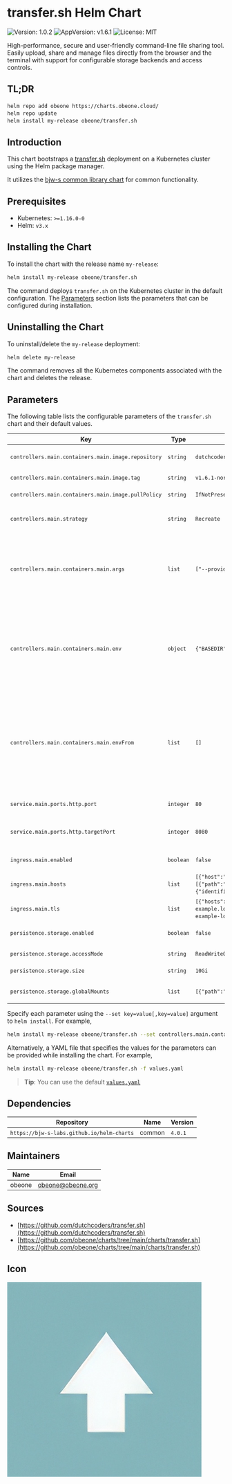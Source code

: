# transfer.sh Helm Chart

![Version: 1.0.2](https://img.shields.io/badge/Version-1.0.2-informational?style=flat-square) ![AppVersion: v1.6.1](https://img.shields.io/badge/AppVersion-v1.6.1-informational?style=flat-square) ![License: MIT](https://img.shields.io/badge/License-MIT-blue.svg?style=flat-square)

High-performance, secure and user-friendly command-line file sharing tool.
Easily upload, share and manage files directly from the browser and the terminal with support for configurable storage backends and access controls.

## TL;DR

```bash
helm repo add obeone https://charts.obeone.cloud/
helm repo update
helm install my-release obeone/transfer.sh
```

## Introduction

This chart bootstraps a [transfer.sh](https://github.com/dutchcoders/transfer.sh) deployment on a Kubernetes cluster using the Helm package manager.

It utilizes the [bjw-s common library chart](https://github.com/bjw-s/helm-charts/tree/main/charts/library/common) for common functionality.

## Prerequisites

*   Kubernetes: `>=1.16.0-0`
*   Helm: `v3.x`

## Installing the Chart

To install the chart with the release name `my-release`:

```bash
helm install my-release obeone/transfer.sh
```

The command deploys `transfer.sh` on the Kubernetes cluster in the default configuration. The [Parameters](#parameters) section lists the parameters that can be configured during installation.

## Uninstalling the Chart

To uninstall/delete the `my-release` deployment:

```bash
helm delete my-release
```

The command removes all the Kubernetes components associated with the chart and deletes the release.

## Parameters

The following table lists the configurable parameters of the `transfer.sh` chart and their default values.

| Key                                                 | Type     | Default                                                                                                                               | Description                                                                                                                                                              |
| --------------------------------------------------- | -------- | ------------------------------------------------------------------------------------------------------------------------------------- | ------------------------------------------------------------------------------------------------------------------------------------------------------------------------ |
| `controllers.main.containers.main.image.repository` | `string` | `dutchcoders/transfer.sh`                                                                                                             | Image repository for transfer.sh.                                                                                                                                        |
| `controllers.main.containers.main.image.tag`        | `string` | `v1.6.1-noroot`                                                                                                                       | Image tag for transfer.sh.                                                                                                                                               |
| `controllers.main.containers.main.image.pullPolicy` | `string` | `IfNotPresent`                                                                                                                        | Image pull policy.                                                                                                                                                       |
| `controllers.main.strategy`                         | `string` | `Recreate`                                                                                                                            | Deployment strategy. Can be `Recreate` or `RollingUpdate`.                                                                                                               |
| `controllers.main.containers.main.args`             | `list`   | `["--provider=local"]`                                                                                                                | Arguments to pass to the transfer.sh container. You can change the provider to `s3`, `gdrive`, etc. See [transfer.sh documentation](https://github.com/dutchcoders/transfer.sh). |
| `controllers.main.containers.main.env`              | `object` | `{"BASEDIR":"/storage"}`                                                                                                              | Environment variables to set in the container. `transfer.sh` supports environment variables to customize its behavior. See [transfer.sh documentation](https://github.com/dutchcoders/transfer.sh). |
| `controllers.main.containers.main.envFrom`          | `list`   | `[]`                                                                                                                                  | Environment variables from secrets or config maps. Useful for sensitive information like API keys. Example: `secretRef: { name: transfer-sh-secret }`.                   |
| `service.main.ports.http.port`                      | `integer`| `80`                                                                                                                                  | Service port for HTTP access.                                                                                                                                            |
| `service.main.ports.http.targetPort`                | `integer`| `8080`                                                                                                                                | Target port on the container for HTTP access.                                                                                                                            |
| `ingress.main.enabled`                              | `boolean`| `false`                                                                                                                               | Enable ingress for the main service.                                                                                                                                     |
| `ingress.main.hosts`                                | `list`   | `[{"host":"chart-example.local","paths":[{"path":"/","pathType":"Prefix","service":{"identifier":"main","port":"http"}}]}]`             | Ingress host configuration.                                                                                                                                              |
| `ingress.main.tls`                                  | `list`   | `[{"hosts":["chart-example.local"],"secretName":"tls-chart-example-local"}]`                                                          | Ingress TLS configuration.                                                                                                                                               |
| `persistence.storage.enabled`                       | `boolean`| `false`                                                                                                                               | Enable persistence for storage.                                                                                                                                          |
| `persistence.storage.accessMode`                    | `string` | `ReadWriteOnce`                                                                                                                       | Persistence access mode.                                                                                                                                                 |
| `persistence.storage.size`                          | `string` | `10Gi`                                                                                                                                | Persistence volume size.                                                                                                                                                 |
| `persistence.storage.globalMounts`                  | `list`   | `[{"path":"/storage"}]`                                                                                                               | Global mount path for storage.                                                                                                                                           |

Specify each parameter using the `--set key=value[,key=value]` argument to `helm install`. For example,

```bash
helm install my-release obeone/transfer.sh --set controllers.main.containers.main.args='{--provider=s3,--s3-bucket=mybucket}'
```

Alternatively, a YAML file that specifies the values for the parameters can be provided while installing the chart. For example,

```bash
helm install my-release obeone/transfer.sh -f values.yaml
```

> **Tip**: You can use the default [`values.yaml`](https://github.com/obeone/charts/tree/main/charts/transfer.sh/values.yaml)

## Dependencies

| Repository                               | Name   | Version |
| ---------------------------------------- | ------ | ------- |
| `https://bjw-s-labs.github.io/helm-charts` | common | `4.0.1` |

## Maintainers

| Name   | Email             |
| ------ | ----------------- |
| obeone | obeone@obeone.org |

## Sources

*   [https://github.com/dutchcoders/transfer.sh](https://github.com/dutchcoders/transfer.sh)
*   [https://github.com/obeone/charts/tree/main/charts/transfer.sh](https://github.com/obeone/charts/tree/main/charts/transfer.sh)

## Icon

![transfer.sh icon](https://raw.githubusercontent.com/obeone/charts/main/logo/transfer.sh.jpg)
